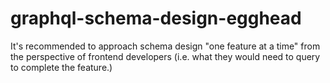 # graphql-schema-design-egghead

It's recommended to approach schema design "one feature at a time" from the perspective of frontend developers (i.e. what they would need to query to complete the feature.)
